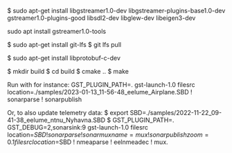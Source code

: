 $ sudo apt-get install libgstreamer1.0-dev libgstreamer-plugins-base1.0-dev gstreamer1.0-plugins-good libsdl2-dev libglew-dev libeigen3-dev

sudo apt install gstreamer1.0-tools

$ sudo apt-get install git-lfs
$ git lfs pull


$ sudo apt-get install libprotobuf-c-dev



$ mkdir build
$ cd build
$ cmake ..
$ make


Run with for instance:
GST_PLUGIN_PATH=. gst-launch-1.0 filesrc location=./samples/2023-01-13_11-56-48_eelume_Airplane.SBD ! sonarparse ! sonarpublish



Or, to also update telemetry data:
$ export SBD=./samples/2022-11-22_09-41-38_eelume_ntnu_Nyhavna.SBD
$ GST_PLUGIN_PATH=. GST_DEBUG=2,sonarsink:9 gst-launch-1.0 filesrc location=$SBD ! sonarparse ! sonarmux name=mux ! sonarpublish zoom=0.1 filesrc location=$SBD ! nmeaparse ! eelnmeadec ! mux.

